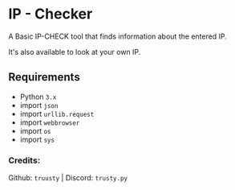 # IP - Checker

A Basic IP-CHECK tool that finds information about the entered IP.

It's also available to look at your own IP.

## Requirements
- Python `3.x`
- import `json`
- import `urllib.request`
- import `webbrowser`
- import `os`
- import `sys` 

### Credits: 
Github: `truusty` | Discord: `trusty.py`

